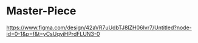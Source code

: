 # Master-Piece

https://www.figma.com/design/42aVR7uUdbTJ8lZH06Ivr7/Untitled?node-id=0-1&p=f&t=yCsUqyiHPrdFLUN3-0